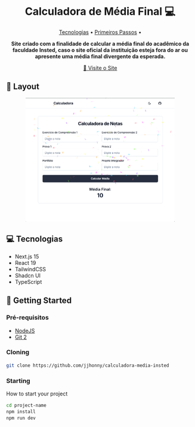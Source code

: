 <h1 align="center" style="font-weight: bold;">Calculadora de Média Final 💻</h1>

<p align="center">
 <a href="#tech">Tecnologias</a> • 
 <a href="#started">Primeiros Passos</a> •
</p>

<p align="center">
    <b>Site criado com a finalidade de calcular a média final do acadêmico da faculdade Insted, caso o site oficial da instituição esteja fora do ar ou apresente uma média final divergente da esperada.</b>
</p>

<p align="center">
     <a href="https://calculadora-media-insted.vercel.app/">📱 Visite o Site</a>
</p>

<h2 id="layout">🎨 Layout</h2>

<p align="center">
    <img src="./public/exemplo.png" alt="Image do site" width="400px">
</p>

<h2 id="technologies">💻 Tecnologias</h2>

- Next.js 15
- React 19
- TailwindCSS
- Shadcn UI
- TypeScript

<h2 id="started">🚀 Getting Started</h2>

<h3>Pré-requisitos</h3>

- [NodeJS](https://github.com/)
- [Git 2](https://github.com)

<h3>Cloning</h3>

```bash
git clone https://github.com/jjhonny/calculadora-media-insted
```

<h3>Starting</h3>

How to start your project

```bash
cd project-name
npm install
npm run dev
```
